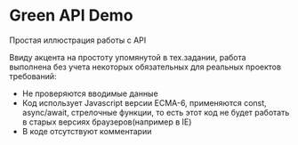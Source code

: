 # Green API Demo

Простая иллюстрация работы с API

Ввиду акцента на простоту упомянутой в тех.задании, работа выполнена без учета некоторых обязательных для реальных проектов требований: 

* Не проверяются вводимые данные
* Код использует Javascript версии ECMA-6, применяются const, async/await, стрелочные функции, то есть этот код не будет работать в старых версиях браузеров(например в IE) 
* В коде отсутствуют комментарии